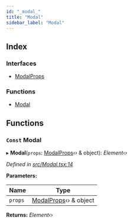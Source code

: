 ```yaml
---
id: "_modal_"
title: "Modal"
sidebar_label: "Modal"
---
```


## Index

### Interfaces

* [ModalProps](../interfaces/_modal_.modalprops.md)

### Functions

* [Modal](_modal_.md#const-modal)

## Functions

### `Const` Modal

▸ **Modal**(`props`: [ModalProps](../interfaces/_modal_.modalprops.md)‹› & object): *Element‹›*

*Defined in [src/Modal.tsx:14](https://github.com/tarojsx/ui/blob/v0.11.0/src/Modal.tsx#L14)*

**Parameters:**

Name | Type |
------ | ------ |
`props` | [ModalProps](../interfaces/_modal_.modalprops.md)‹› & object |

**Returns:** *Element‹›*
